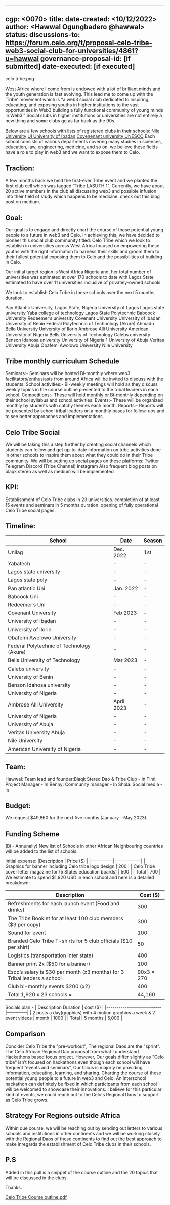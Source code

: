 
---
cgp: <0070>
title: <Celo Tribe Web3 Social club>
date-created: <10/12/2022>
author: <Hawwal Ogungbadero @hawwal>
status: <PROPOSED>
discussions-to: <https://forum.celo.org/t/proposal-celo-tribe-web3-social-club-for-universities/4861?u=hawwal>
governance-proposal-id: [if submitted]
date-executed: [if executed]
---

celo tribe.png

West Africa where I come from is endowed with a lot of brilliant minds and the youth generation is fast evolving.
This lead me to come up with the ‘Tribe’ movement which is “a web3 social club dedicated to inspiring, educating, and exposing youths in higher institutions to the vast opportunities in Web3 building a fully functional community of young minds in Web3.”
Social clubs in higher institutions or universities are not entirely a new thing and some clubs go as far back as the 90s.

Below are a few schools with lists of registered clubs in their schools:
[Nile University](https://www.nileuniversity.edu.ng/clubs-and-activities/)
[UI University of Ibadan](https://www.ui.edu.ng/listofregisteredclubsandsocieties)
[Covenenant university UNESCO](https://covenantuniversity.edu.ng/information/more/covenant-news/407-unesco-youth-club-covenant-chapter-commences-operations)
Each school consists of various departments covering many studies in sciences, education, law, engineering, medicine, and so on. we believe these fields have a role to play in web3 and we want to expose them to Celo.

## Traction:
A few months back we held the first-ever Tribe event and we planted the first club cell which was tagged “Tribe LASUTH 1". Currently, we have about 20 active members in the club all discussing web3 and possible infusion into their field of study which happens to be medicine. check out this blog post on medium.

## Goal:
Our goal is to engage and directly chart the course of these potential young people to a future in web3 and Celo.
In achieving this, we have decided to pioneer this social club community titled: Celo Tribe which we look to establish in universities across West Africa focused on empowering these youths with the right information to harness their skills and groom them to their fullest potential exposing them to Celo and the possibilities of building in Celo.

Our initial target region is West Africa Nigeria and, her total number of universities was estimated at over 170 schools to date with Lagos State estimated to have over 11 universities inclusive of privately-owned schools.

We look to establish Celo Tribe in these schools over the next 5 months duration.

Pan Atlantic University, Lagos State, Nigeria
University of Lagos
Lagos state university
Yaba college of technology
Lagos State Polytechnic
Babcock University
Redeemer’s university
Covenant University
University of Ibadan
University of Benin
Federal Polytechnic of Technology (Akure)
Ahmadu Bello University
University of Ilorin
Ambrose Alli University
American University of Nigeria
Bells University of Technology
Calebs university
Benson Idahosa university
University of Nigeria 1
University of Abuja
Veritas University Abuja
Obafemi Awolowo University
Nile University

## Tribe monthly curriculum Schedule
Seminars:- Seminars will be hosted Bi-monthly where web3 facilitators/enthusiasts from around Africa will be invited to discuss with the students.
School activities:- Bi-weekly meetings will hold as they discuss weekly topics in the course outline presented to the tribal leaders in each school.
Competitions:- These will hold monthly or Bi-monthly depending on their school syllabus and school activities.
Events:- These will be organized monthly by students with catchy themes each month.
Reports:- Reports will be presented by school tribal leaders on a monthly bases for follow-ups and to see better approaches and implementations.

## Celo Tribe Social
We will be taking this a step further by creating social channels which students can follow and get up-to-date information on tribe activities done in other schools to inspire them about what they could do in their Tribe community. We will be setting up social pages on these platforms:
Twitter
Telegram
Discord (Tribe Channel)
Instagram
Also frequent blog posts on blaqk stereo as well as medium will be implemented

## KPI:
Establishment of Celo Tribe clubs in 23 universities.
completion of at least 15 events and seminars in 5 months duration.
opening of fully operational Celo Tribe social pages.

## Timeline:
| School	| Date	| Season |
|-----------|-------|--------|
| Unilag	| Dec. 2022	| 1st |
| Yabatech	| -	| - |
| Lagos state university	| - | - |
| Lagos state poly	| - | - |
| Pan atlantic Uni	| Jan. 2022	| - |
| Babcock Uni	| -	| - |
| Redeemer’s Uni	| -	| - |
| Covenant University	| Feb 2023	| – |
| University of Ibadan	| -	| - |
| University of Ilorin	| -	| - |
| Obafemi Awolowo University	| -	| - |
| Federal Polytechnic of Technology (Akure)	| - | - |
| Bells University of Technology | Mar 2023	| - |
| Calebs university	| -	| - |
| University of Benin	| -	| - |
| Benson Idahosa university	| - | - |
| University of Nigeria	| -	| - |
| Ambrose Alli University	| April 2023	| - |
| University of Nigeria	| -	| - |
| University of Abuja	| -	| - |
| Veritas University Abuja	| -	| - |
| Nile University	| -	| - |
| American University of Nigeria	| -	| - |

## Team:
Hawwal: Team lead and founder:Blaqk Stereo Dao & Tribe Club - In
Timi: Project Manager - In 
Benny: Community manager - In
Shola: Social media - ln

## Budget:
We request $49,860 for the next five months (January - May 2023).

## Funding Scheme
(Bi - Annunally) 
New list of Schools in other African Neighbouring countries will be added to the list of schools.

Initial expense:
|Description |	Price ($) |
|-----------|-------------|
| Graphics for banner including Celo tribe logo design | 200 |
| Celo Tribe cover letter magazine for (5 States education boards) |	500 |
| Total	| 700 |
We estimate to spend $1,920 USD in each school and here is a detailed breakdown:

| Description	| Cost ($) |
|---------------|----------|
| Refreshments for each launch event (Food and drinks) |	300 |
| The Tribe Booklet for at least 100 club members ($3 per copy) |	300 |
| Sound for event	| 100 |
| Branded Celo Tribe T-shirts for 5 club officials ($10 per shirt) |	50 |
| Logistics (transportation inter state)	| 400 |
| Banner print 2x ($50 for a banner)	| 100 |
| Esco’s salary is $30 per month (x3 months) for 3 Tribal leaders a school	| 90x3 = 270 |
| Club bi-monthly events $200 (x2)	| 400 |
| Total 1,920 x 23 schools =	| 44,160 |

Socials plan:-
| Description	Duration	| cost ($) |
|---------------------------|----------|
| 2 posts a day(graphics) with 4 motion graphics a week & 2 event videos |	month	| 1000 |
| Total	| 5 months	| 5,000 |

## Comparison
Concider Celo Tribe the "pre-workout", The regional Daos are the "sprint". The Celo African Regional Dao proposal from what I understand Hackathons based focus project. However, Our goals differ slightly as "Celo tribe" isn’t focused on hackathons even though each school will have frequent “events and seminars”, Our focus is majorly on providing information, educating, learning, and sharing. Charting the course of these potential young people to a future in web3 and Celo. An interschool hackathon can definitely be fixed in which participants from each school will be welcomed to showcase their innovations. I believe for this particular kind of events, we could reach out to the Celo's Regional Daos to support as Celo Tribe grows.

## Strategy For Regions outside Africa
Within due course, we will be reaching out by sending out letters to  various schools and institutions in other continents and we will be working closely with the Regional Daos of these continents to find out the best approach to make inregards the establishment of Celo Tribe clubs in their schools.

## P.S
Added in this pull is a snippet of the course outline and the 20 topics that will be discussed in the clubs.

Thanks.

[Celo Tribe Course outline.pdf](https://github.com/celo-org/governance/files/10331090/Celo.Tribe.Course.outline.pdf)

